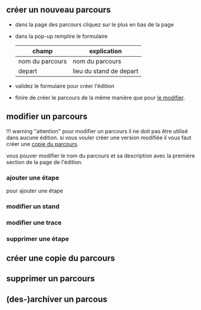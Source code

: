 ## créer un nouveau parcours
- dans la page des parcours cliquez sur le plus en bas de la page
- dans la pop-up remplire le formulaire

    champ                   |   explication
    ------------------------|----------------
    nom du parcours         | nom du parcours
    depart                  | lieu du stand de depart

- validez le formulaire pour créer l'édition
- finire de créer le parcours de la même manière que pour [le modifier](#modifier-un-parcours).

## modifier un parcours
!!! warning "attention"
    pour modifier un parcours il ne doit pas être utilisé dans aucune édition. si vous vouler créer une version modifiée il vous faut créer une [copie du parcours](#creer-une-copie-du-parcours).

vous pouver modifier le nom du parcours et sa description avec la première section de la page de l'édition.

### ajouter une étape
pour ajouter une étape 

### modifier un stand

### modifier une trace

### supprimer une étape

## créer une copie du parcours

## supprimer un parcours

## (des-)archiver un parcous
